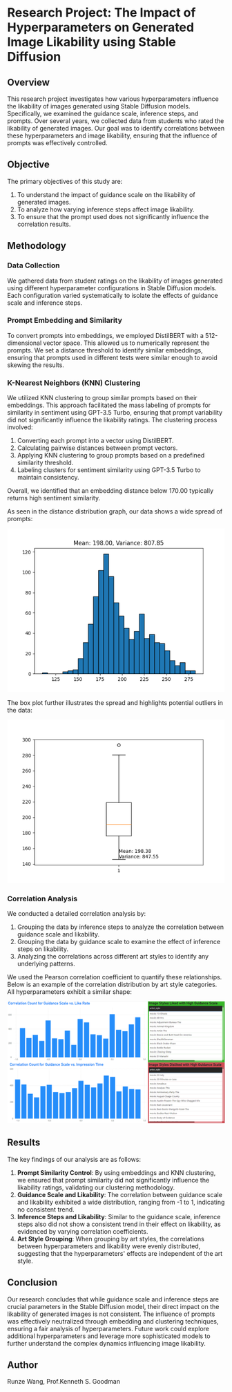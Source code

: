 # Research Project: The Impact of Hyperparameters on Generated Image Likability using Stable Diffusion

## Overview

This research project investigates how various hyperparameters influence the likability of images generated using Stable Diffusion models. Specifically, we examined the guidance scale, inference steps, and prompts. Over several years, we collected data from students who rated the likability of generated images. Our goal was to identify correlations between these hyperparameters and image likability, ensuring that the influence of prompts was effectively controlled.

## Objective

The primary objectives of this study are:
1. To understand the impact of guidance scale on the likability of generated images.
2. To analyze how varying inference steps affect image likability.
3. To ensure that the prompt used does not significantly influence the correlation results.

## Methodology

### Data Collection

We gathered data from student ratings on the likability of images generated using different hyperparameter configurations in Stable Diffusion models. Each configuration varied systematically to isolate the effects of guidance scale and inference steps.

### Prompt Embedding and Similarity

To convert prompts into embeddings, we employed DistilBERT with a 512-dimensional vector space. This allowed us to numerically represent the prompts. We set a distance threshold to identify similar embeddings, ensuring that prompts used in different tests were similar enough to avoid skewing the results.

### K-Nearest Neighbors (KNN) Clustering

We utilized KNN clustering to group similar prompts based on their embeddings. This approach facilitated the mass labeling of prompts for similarity in sentiment using GPT-3.5 Turbo, ensuring that prompt variability did not significantly influence the likability ratings. The clustering process involved:
1. Converting each prompt into a vector using DistilBERT.
2. Calculating pairwise distances between prompt vectors.
3. Applying KNN clustering to group prompts based on a predefined similarity threshold.
4. Labeling clusters for sentiment similarity using GPT-3.5 Turbo to maintain consistency.

Overall, we identified that an embedding distance below 170.00 typically returns high sentiment similarity. 

As seen in the distance distribution graph, our data shows a wide spread of prompts:

![Distance Histogram](./distance_hist.png)

The box plot further illustrates the spread and highlights potential outliers in the data:

![Distance Spread Box Plot](./distance_spread_box_graph.png)

### Correlation Analysis

We conducted a detailed correlation analysis by:
1. Grouping the data by inference steps to analyze the correlation between guidance scale and likability.
2. Grouping the data by guidance scale to examine the effect of inference steps on likability.
3. Analyzing the correlations across different art styles to identify any underlying patterns.

We used the Pearson correlation coefficient to quantify these relationships. Below is an example of the correlation distribution by art style categories. All hyperparameters exhibit a similar shape:

![Correlation Graph](./correlation_graph.png)


## Results

The key findings of our analysis are as follows:
1. **Prompt Similarity Control**: By using embeddings and KNN clustering, we ensured that prompt similarity did not significantly influence the likability ratings, validating our clustering methodology.
2. **Guidance Scale and Likability**: The correlation between guidance scale and likability exhibited a wide distribution, ranging from -1 to 1, indicating no consistent trend.
3. **Inference Steps and Likability**: Similar to the guidance scale, inference steps also did not show a consistent trend in their effect on likability, as evidenced by varying correlation coefficients.
4. **Art Style Grouping**: When grouping by art styles, the correlations between hyperparameters and likability were evenly distributed, suggesting that the hyperparameters' effects are independent of the art style. 

## Conclusion

Our research concludes that while guidance scale and inference steps are crucial parameters in the Stable Diffusion model, their direct impact on the likability of generated images is not consistent. The influence of prompts was effectively neutralized through embedding and clustering techniques, ensuring a fair analysis of hyperparameters. Future work could explore additional hyperparameters and leverage more sophisticated models to further understand the complex dynamics influencing image likability.

## Author
Runze Wang, Prof.Kenneth S. Goodman

